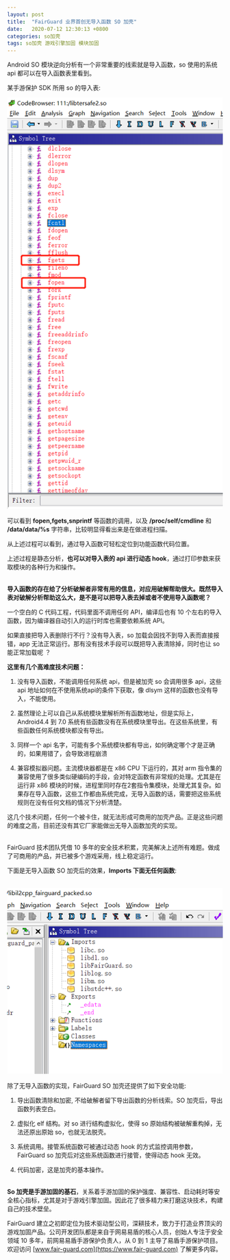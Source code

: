 ```yaml
---
layout: post
title:  "FairGuard 业界首创无导入函数 SO 加壳"
date:   2020-07-12 12:30:13 +0800
categories: so加壳
tags: so加壳 游戏引擎加固 模块加固
---
```

Android SO 模块逆向分析有一个非常重要的线索就是导入函数，so 使用的系统 api 都可以在导入函数表里看到。<!-- more -->

某手游保护 SDK 所用 so 的导入表:

![image.png](/assets/res/202103/so加壳.png)

可以看到 **fopen,fgets,snprintf** 等函数的调用，以及 **/proc/self/cmdline** 和 **/data/data/%s** 字符串，比较明显得看出来是在做进程扫描。

 从上述过程可以看到，通过导入函数可轻松定位到功能函数代码位置。

 上述过程是静态分析，**也可以对导入表的 api 进行动态 hook**，通过打印参数来获取模块的各种行为和操作。<br/><br/>



   **导入函数的存在给了分析破解者非常有用的信息，对应用破解帮助很大。既然导入表对破解分析帮助这么大，是不是可以把导入表去掉或者不使用导入函数呢？**

   一个空白的 C 代码工程，代码里面不调用任何 API，编译后也有 10 个左右的导入函数，因为编译器自动引入的运行时库也需要依赖系统 API。

如果直接把导入表删除行不行？没有导入表，so 加载会因找不到导入表而直接报错，app 无法正常运行。那有没有技术手段可以既把导入表清除掉，同时也让 so 能正常加载呢 ？

   **这里有几个高难度技术问题：**

1. 没有导入函数，不能调用任何系统 api，但是被加壳 so 会调用很多 api，这些 api 地址如何在不使用系统api的条件下获取，像 dlsym 这样的函数也没有导入，不能使用。

2. 虽然理论上可以自己从系统模块里解析所有函数地址，但是实际上，Android4.4 到 7.0 系统有些函数没有在系统模块里导出。在这些系统里，有些函数任何系统模块都没有导出。

3. 同样一个 api 名字，可能有多个系统模块都有导出，如何确定哪个才是正确的，如果用错了，会导致进程崩溃

4. 兼容模拟器问题。主流模块器都是在 x86 CPU 下运行的，其对 arm 指令集的兼容使用了很多类似硬编码的手段，会对特定函数有非常规的处理。尤其是在运行非 x86 模块的时候，进程里同时存在2套指令集模块，处理尤其复杂。如果存在导入函数，这些工作都由系统完成，无导入函数的话，需要把这些系统规则在没有任何文档的情况下分析清楚。

 

这几个技术问题，任何一个被卡住，就无法形成可商用的加壳产品。正是这些问题的难度之高，目前还没有其它厂家能做出无导入函数加壳的实现。<br/><br/>

FairGuard 技术团队凭借 10 多年的安全技术积累，完美解决上述所有难题。做成了可商用的产品，并已被多个游戏采用，线上稳定运行。

下面是无导入函数 SO 加壳后的效果，**Imports 下面无任何函数**:

​           ![image.png](/assets/res/202103/无导入无导出函数效果图.png)



除了无导入函数的实现，FairGuard SO 加壳还提供了如下安全功能:  

1. 导出函数清除和加密, 不给破解者留下导出函数的分析线索。SO 加壳后，导出函数列表空白。  

2. 虚拟化 elf 结构。对 so 进行结构虚拟化，使得 so 原始结构被破解重构掉，无法还原出原始 so，也就无法脱壳。  

3. 系统调用。接管系统函数可被通过动态 hook 的方式监控调用参数，FairGuard so 加壳后对这些系统函数进行接管，使得动态 hook 无效。  

4. 代码加密，这是加壳的基本操作。  <br/><br/>

**So 加壳是手游加固的基石**，关系着手游加固的保护强度、兼容性、启动耗时等安全核心指标，尤其是对于游戏引擎加固。因此花了很多精力来打磨这块技术，构建自己的技术壁垒。

FairGuard 建立之初即定位为技术驱动型公司，深耕技术，致力于打造业界顶尖的游戏加固产品。公司开发团队都是来自于网易易盾的核心人员，创始人专注于安全领域 10 多年，前网易易盾手游保护负责人，从 0 到 1 主导了易盾手游保护项目。欢迎访问 [www.fair-guard.com](https://www.fair-guard.com) 了解更多内容。  
